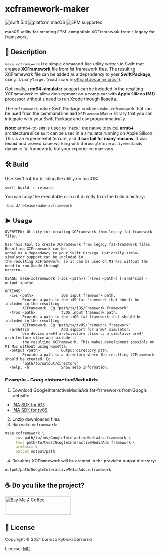 # xcframework-maker

![swift 5.4](https://img.shields.io/badge/swift-5.4-orange.svg)
![platform macOS](https://img.shields.io/badge/platform-macOS-blue)
![SPM supported](https://img.shields.io/badge/SPM-supported-green)

macOS utility for creating SPM-compatible XCFramework from a legacy fat-framework.

## 📝 Description

`make-xcframework` is a simple command-line utility written in Swift that creates **XCFramework** file from fat framework files. The resulting XCFramework file can be added as a dependency to your **Swift Package**, using `.binaryTarget` (read more in [official documentation](https://docs.swift.org/package-manager/PackageDescription/PackageDescription.html)).

Optionally, **arm64-simulator** support can be included in the resulting XCFramework to allow development on a computer with **Apple Silicon (M1)** processor without a need to run Xcode through Rosetta.

The `xcframework-maker` Swift Package contains `make-xcframework` that can be used from the command line and `XCFrameworkMaker` library that you can integrate with your Swift Package and use programmatically.

**Note:** [arm64-to-sim](http://github.com/darrarski/arm64-to-sim) is used to "hack" the native (device) **arm64** architecture slice so it can be used in a simulator running on Apple Silicon. This is an experimental feature, and **it can fail for many reasons**. It was tested and proved to be working with the `GoogleInteractiveMediaAds` dynamic fat framework, but your experience may vary.

## 🛠 Build

Use Swift 5.4 for building the utility on macOS:

```sh
swift build -c release
```

You can copy the executable or run it directly from the build directory:

```sh
.build/release/make-xcframework
```

## ▶️ Usage

```
OVERVIEW: Utility for creating XCFramework from legacy fat-framework files.

Use this tool to create XCFramework from legacy fat-framework files. Resulting XCFramework can be
added as a dependency to your Swift Package. Optionally arm64-simulator support can be included in
the resulting XCFramework, so it can be used on M1 Mac without the need to run Xcode through
Rosetta.

USAGE: make-xcframework [-ios <path>] [-tvos <path>] [-arm64sim] -output <path>

OPTIONS:
  -ios <path>             iOS input framework path.
        Provide a path to the iOS fat framework that should be included in the resulting
        XCFramework. Eg "path/to/iOS/Framework.framework"
  -tvos <path>            tvOS input framework path.
        Provide a path to the tvOS fat framework that should be included in the resulting
        XCFramework. Eg "path/to/tvOS/Framework.framework"
  -arm64sim               Add support for arm64 simulator.
        Use device-arm64 architecture slice as a simulator-arm64 architecture slice and include it
        the resulting XCFramework. This makes development possible on M1 Mac without using Rosetta.
  -output <path>          Output directory path.
        Provide a path to a directory where the resulting XCFramework should be created. Eg
        "path/to/output/directory"
  -help, -h               Show help information.
```

### Example - GoogleInteractiveMediaAds

1. Download GoogleInteractiveMediaAds fat-frameworks from Google website:
  - [IMA SDK for iOS](https://developers.google.com/interactive-media-ads/docs/sdks/ios/dai/download)
  - [IMA SDK for tvOS](https://developers.google.com/interactive-media-ads/docs/sdks/tvos/dai/download)
2. Unzip downloaded files.
3. Run `make-xcframework`:

  ```sh
  make-xcframework \
      -ios path/to/ios/GoogleInteractiveMediaAds.framework \
      -tvos path/to/tvos/GoogleInteractiveMediaAds.framework \
      -arm64sim \
      -output output/path
  ```

4. Resulting XCFramework will be created in the provided output directory:

  ```sh
  output/path/GoogleInteractiveMediaAds.xcframework
  ```

## ☕️ Do you like the project?

<a href="https://www.buymeacoffee.com/darrarski" target="_blank"><img src="https://cdn.buymeacoffee.com/buttons/v2/default-yellow.png" alt="Buy Me A Coffee" height="60" width="217" style="height: 60px !important;width: 217px !important;" ></a>

## 📄 License

Copyright © 2021 Dariusz Rybicki Darrarski

License: [MIT](LICENSE)
